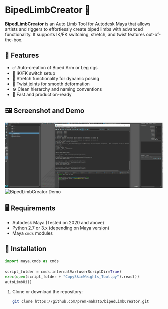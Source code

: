 # BipedLimbCreator 🦿

**BipedLimbCreator** is an Auto Limb Tool for Autodesk Maya that allows artists and riggers to effortlessly create biped limbs with advanced functionality. It supports IK/FK switching, stretch, and twist features out-of-the-box.

## 🔧 Features

- ✅ Auto-creation of Biped Arm or Leg rigs
- 🔁 IK/FK switch setup
- 📏 Stretch functionality for dynamic posing
- 🔄 Twist joints for smooth deformation
- ⚙️ Clean hierarchy and naming conventions
- 🚀 Fast and production-ready

## 🖼 Screenshot and Demo
![BipedLimbCreator Demo](screenshots/demo.gif)
![BipedLimbCreator Demo](screenshots/screenshots1.gif)


## 🖥️ Requirements

- Autodesk Maya (Tested on 2020 and above)
- Python 2.7 or 3.x (depending on Maya version)
- Maya `cmds` modules

## 📂 Installation
```Python
import maya.cmds as cmds

script_folder = cmds.internalVar(userScriptDir=True)
exec(open(script_folder + "CopySkinWeights_Tool.py").read())
autoLimbUi()
```

1. Clone or download the repository:
   ```bash
   git clone https://github.com/prem-mahato/bipedLimbCreator.git
   ```
